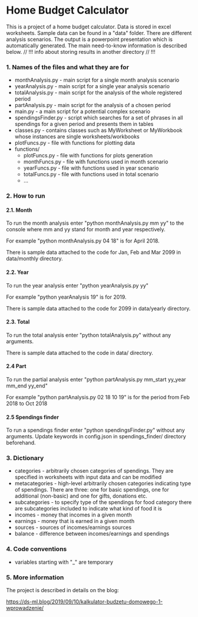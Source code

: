 # Home Budget Calculator 

This is a project of a home budget calculator. Data is stored in excel worksheets. Sample data can be found in a "data" folder. There are different analysis scenarios. The output is a powerpoint presentation which is automatically generated. The main need-to-know information is described below.  // !!! info about storing results in another directory // !!!

### 1. Names of the files and what they are for 

- monthAnalysis.py - main script for a single month analysis scenario
- yearAnalysis.py - main script for a single year analysis scenario
- totalAnalysis.py - main script for the analysis of the whole registered period
- partAnalysis.py - main script for the analysis of a chosen period
- main.py - a main script for a potential complex scenario
- spendingsFinder.py  - script which searches for a set of phrases in all spendings for a given period and presents them in tables
- classes.py - contains classes such as MyWorksheet or MyWorkbook whose instances are single worksheets/workbooks
- plotFuncs.py - file with functions for plotting data
- functions/
  - plotFuncs.py - file with functions for plots generation
  - monthFuncs.py - file with functions used in month scenario
  - yearFuncs.py - file with functions used in year scenario
  - totalFuncs.py - file with functions used in total scenario
  - ...



### 2. How to run

#### 2.1. Month 

To run the month analysis enter "python monthAnalysis.py mm yy" to the console where mm and yy stand for month and year respectively. 

For example "python monthAnalysis.py 04 18" is for April 2018. 

There is sample data attached to the code for Jan, Feb and Mar 2099 in data/monthly directory.
#### 2.2. Year 

To run the year analysis enter "python yearAnalysis.py yy" 

For example "python yearAnalysis 19" is for 2019. 

There is sample data attached to the code for 2099 in data/yearly directory.

#### 2.3. Total  

To run the total analysis enter "python totalAnalysis.py" without any arguments.

There is sample data attached to the code in data/ directory.

#### 2.4 Part

To run the partial analysis enter "python partAnalysis.py mm_start yy_year mm_end yy_end"

For example "python partAnalysis.py 02 18 10 19" is for the period from Feb 2018 to Oct 2018
#### 2.5 Spendings finder

To run a spendings finder enter "python spendingsFinder.py" without any arguments. Update keywords in config.json in spendings_finder/ directory beforehand.



### 3. Dictionary

- categories - arbitrarily chosen categories of spendings. They are specified in worksheets with input data and can be modified
- metacategories - high-level arbitrarily chosen categories indicating type of spendings. There are three: one for basic spendings, one for additional (non-basic) and one for gifts, donations etc.
- subcategories - to specify type of the spendings for food category there are subcategories included to indicate what kind of food it is
- incomes - money that incomes in a given month
- earnings - money that is earned in a given month
- sources - sources of incomes/earnings sources
- balance - difference between incomes/earnings and spendings



### 4. Code conventions

- variables starting with "_" are temporary 



### 5. More information

The project is described in details on the blog: 

https://ds-ml.blog/2019/09/10/kalkulator-budzetu-domowego-1-wprowadzenie/

